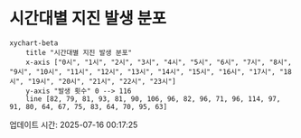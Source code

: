 # 시간대별 지진 발생 분포

```mermaid
xychart-beta
    title "시간대별 지진 발생 분포"
    x-axis ["0시", "1시", "2시", "3시", "4시", "5시", "6시", "7시", "8시", "9시", "10시", "11시", "12시", "13시", "14시", "15시", "16시", "17시", "18시", "19시", "20시", "21시", "22시", "23시"]
    y-axis "발생 횟수" 0 --> 116
    line [82, 79, 81, 93, 81, 90, 106, 96, 82, 96, 71, 96, 114, 97, 91, 80, 64, 67, 75, 83, 64, 70, 95, 63]
```

업데이트 시간: 2025-07-16 00:17:25
